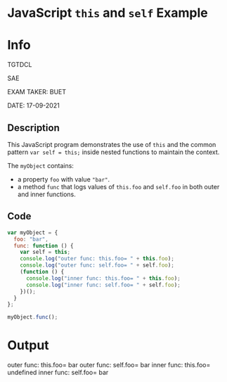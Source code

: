 # JavaScript `this` and `self` Example

# Info

TGTDCL

SAE

EXAM TAKER: BUET

DATE: 17-09-2021
## Description
This JavaScript program demonstrates the use of `this` and the common pattern `var self = this;` inside nested functions to maintain the context.

The `myObject` contains:
- a property `foo` with value `"bar"`.
- a method `func` that logs values of `this.foo` and `self.foo` in both outer and inner functions.

## Code
```javascript
var myObject = {
  foo: "bar",
  func: function () {
    var self = this;
    console.log("outer func: this.foo= " + this.foo);
    console.log("outer func: self.foo= " + self.foo);
    (function () {
      console.log("inner func: this.foo= " + this.foo);
      console.log("inner func: self.foo= " + self.foo);
    })();
  }
};

myObject.func();

```
# Output

outer func: this.foo= bar
outer func: self.foo= bar
inner func: this.foo= undefined
inner func: self.foo= bar



